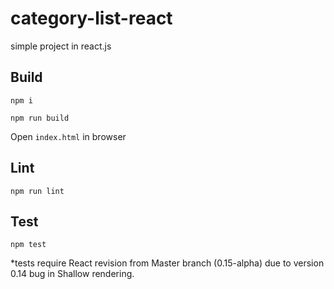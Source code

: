 # category-list-react
simple project in react.js

## Build

```
npm i
```
```
npm run build
```
Open `index.html` in browser


## Lint

```
npm run lint
```


## Test

```
npm test
```

*tests require React revision from Master branch (0.15-alpha) due to version 0.14 bug in Shallow rendering.
